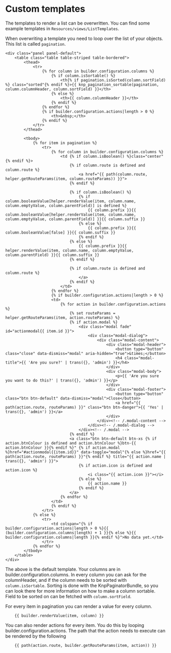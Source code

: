 Custom templates
================

The templates to render a list can be overwritten. 
You can find some example templates in `Resources/views/ListTemplates`.

When overwriting a template you need to loop over the list of your objects. This list is called `pagination`.

```twig
<div class="panel panel-default">
    <table class="table table-striped table-bordered">
        <thead>
            <tr>
                {% for column in builder.configuration.columns %}
                    {% if column.isSortable() %}
                        <th{% if pagination.isSorted(column.sortField) %} class="sorted"{% endif %}>{{ knp_pagination_sortable(pagination, column.columnHeader, column.sortField) }}</th>
                    {% else %}
                        <th>{{ column.columnHeader }}</th>
                    {% endif %}
                {% endfor %}
                {% if builder.configuration.actions|length > 0 %}
                    <th>&nbsp;</th>
                {% endif %}
            </tr>
        </thead>

        <tbody>
            {% for item in pagination %}
                <tr>
                    {% for column in builder.configuration.columns %}
                        <td {% if column.isBoolean() %}class="center"{% endif %}>
                            {% if column.route is defined and column.route %}
                                <a href="{{ path(column.route, helper.getRouteParams(item, column.routeParams)) }}">
                            {% endif %}

                            {% if column.isBoolean() %}
                                {% if column.booleanValue[helper.renderValue(item, column.name, column.emptyValue, column.parentField)] is defined %}
                                    {{ column.prefix }}{{ column.booleanValue[helper.renderValue(item, column.name, column.emptyValue, column.parentField)] }}{{ column.suffix }}
                                {% else %}
                                    {{ column.prefix }}{{ column.booleanValue[false] }}{{ column.suffix }}
                                {% endif %}
                            {% else %}
                                {{ column.prefix }}{{ helper.renderValue(item, column.name, column.emptyValue, column.parentField) }}{{ column.suffix }}
                            {% endif %}

                            {% if column.route is defined and column.route %}
                                </a>
                            {% endif %}
                        </td>
                    {% endfor %}
                    {% if builder.configuration.actions|length > 0 %}
                    <td>
                        {% for action in builder.configuration.actions %}
                            {% set routeParams = helper.getRouteParams(item, action.routeParams) %}
                            {% if action.modal %}
                                <div class="modal fade" id="actionmodal{{ item.id }}">
                                    <div class="modal-dialog">
                                        <div class="modal-content">
                                            <div class="modal-header">
                                                <button type="button" class="close" data-dismiss="modal" aria-hidden="true">&times;</button>
                                                <h4 class="modal-title">{{ 'Are you sure?' | trans({}, 'admin') }}</h4>
                                            </div>
                                            <div class="modal-body">
                                                <p>{{ 'Are you sure you want to do this?' | trans({}, 'admin') }}</p>
                                            </div>
                                            <div class="modal-footer">
                                                <button type="button" class="btn btn-default" data-dismiss="modal">Close</button>
                                                <a href="{{ path(action.route, routeParams) }}" class="btn btn-danger">{{ 'Yes' | trans({}, 'admin') }}</a>
                                            </div>
                                        </div><!-- /.modal-content -->
                                    </div><!-- /.modal-dialog -->
                                </div><!-- /.modal -->
                            {% endif %}
                            <a class="btn btn-default btn-xs {% if action.btnColour is defined and action.btnColour %}btn-{{ action.btnColour }}{% endif %}" {% if action.modal %}href="#actionmodal{{item.id}}" data-toggle="modal"{% else %}href="{{ path(action.route, routeParams) }}"{% endif %} title="{{ action.name | trans({}, 'admin') }}">
                                {% if action.icon is defined and action.icon %}
                                    <i class="{{ action.icon }}"></i>
                                {% else %}
                                    {{ action.name }}
                                {% endif %}
                            </a>
                        {% endfor %}
                    </td>
                    {% endif %}
                </tr>
            {% else %}
                <tr>
                    <td colspan="{% if builder.configuration.actions|length > 0 %}{{ (builder.configuration.columns|length) + 1 }}{% else %}{{ builder.configuration.columns|length }}{% endif %}">No data yet.</td>
                </tr>
            {% endfor %}
        </tbody>
    </table>
</div>
```

The above is the default template. Your columns are in builder.configuration.columns.
In every column you can ask for the columnHeader, and if the column needs to be sorted with `column.isSortable`. Sorting is done with the KnpPaginatorBundle, so you can look there for more information on how to make a column sortable.
Field to be sorted on can be fetched with `column.sortField`.

For every item in pagination you can render a value for every column.

```twig
    {{ builder.renderValue(item, column) }}
```

You can also render actions for every item. You do this by looping builder.configuration.actions.
The path that the action needs to execute can be rendered by the following

```twig
    {{ path(action.route, builder.getRouteParams(item, action)) }}
```  